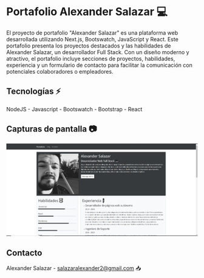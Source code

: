  # Portafolio Alexander Salazar 💻
  El proyecto de portafolio "Alexander Salazar" es una plataforma web desarrollada utilizando Next.js, Bootswatch, JavaScript y React. Este portafolio presenta los proyectos destacados y las habilidades de Alexander Salazar, un desarrollador Full Stack. Con un diseño moderno y atractivo, el portafolio incluye secciones de proyectos, habilidades, experiencia y un formulario de contacto para facilitar la comunicación con potenciales colaboradores o empleadores.

## Tecnologías ⚡
NodeJS - Javascript - Bootswatch - Bootstrap - React

## Capturas de pantalla 📷

![GitHub](./public/captura.jpg)

## Contacto 
Alexander Salazar - salazaralexander2@gmail.com  📥
